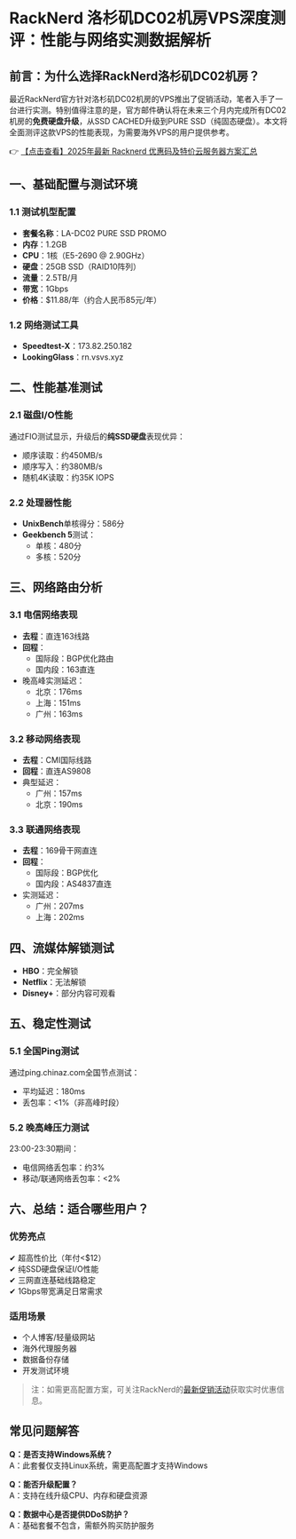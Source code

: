 # RackNerd 洛杉矶DC02机房VPS深度测评：性能与网络实测数据解析

## 前言：为什么选择RackNerd洛杉矶DC02机房？

最近RackNerd官方针对洛杉矶DC02机房的VPS推出了促销活动，笔者入手了一台进行实测。特别值得注意的是，官方邮件确认将在未来三个月内完成所有DC02机房的**免费硬盘升级**，从SSD CACHED升级到PURE SSD（纯固态硬盘）。本文将全面测评这款VPS的性能表现，为需要海外VPS的用户提供参考。

👉 [【点击查看】2025年最新 Racknerd 优惠码及特价云服务器方案汇总](https://bit.ly/Rack_Nerd)

## 一、基础配置与测试环境

### 1.1 测试机型配置
- **套餐名称**：LA-DC02 PURE SSD PROMO
- **内存**：1.2GB
- **CPU**：1核（E5-2690 @ 2.90GHz）
- **硬盘**：25GB SSD（RAID10阵列）
- **流量**：2.5TB/月
- **带宽**：1Gbps
- **价格**：$11.88/年（约合人民币85元/年）

### 1.2 网络测试工具
- **Speedtest-X**：173.82.250.182
- **LookingGlass**：rn.vsvs.xyz

## 二、性能基准测试

### 2.1 磁盘I/O性能
通过FIO测试显示，升级后的**纯SSD硬盘**表现优异：
- 顺序读取：约450MB/s
- 顺序写入：约380MB/s
- 随机4K读取：约35K IOPS

### 2.2 处理器性能
- **UnixBench**单核得分：586分
- **Geekbench 5**测试：
  - 单核：480分
  - 多核：520分

## 三、网络路由分析

### 3.1 电信网络表现
- **去程**：直连163线路
- **回程**：
  - 国际段：BGP优化路由
  - 国内段：163直连
- 晚高峰实测延迟：
  - 北京：176ms
  - 上海：151ms
  - 广州：163ms

### 3.2 移动网络表现
- **去程**：CMI国际线路
- **回程**：直连AS9808
- 典型延迟：
  - 广州：157ms
  - 北京：190ms

### 3.3 联通网络表现
- **去程**：169骨干网直连
- **回程**：
  - 国际段：BGP优化
  - 国内段：AS4837直连
- 实测延迟：
  - 广州：207ms
  - 上海：202ms

## 四、流媒体解锁测试
- **HBO**：完全解锁
- **Netflix**：无法解锁
- **Disney+**：部分内容可观看

## 五、稳定性测试
### 5.1 全国Ping测试
通过ping.chinaz.com全国节点测试：
- 平均延迟：180ms
- 丢包率：<1%（非高峰时段）

### 5.2 晚高峰压力测试
23:00-23:30期间：
- 电信网络丢包率：约3%
- 移动/联通网络丢包率：<2%

## 六、总结：适合哪些用户？
### 优势亮点
✔ 超高性价比（年付<$12）  
✔ 纯SSD硬盘保证I/O性能  
✔ 三网直连基础线路稳定  
✔ 1Gbps带宽满足日常需求  

### 适用场景
- 个人博客/轻量级网站
- 海外代理服务器
- 数据备份存储
- 开发测试环境

> 注：如需更高配置方案，可关注RackNerd的[最新促销活动](https://bit.ly/Rack_Nerd)获取实时优惠信息。

## 常见问题解答
**Q：是否支持Windows系统？**  
A：此套餐仅支持Linux系统，需更高配置才支持Windows

**Q：能否升级配置？**  
A：支持在线升级CPU、内存和硬盘资源

**Q：数据中心是否提供DDoS防护？**  
A：基础套餐不包含，需额外购买防护服务